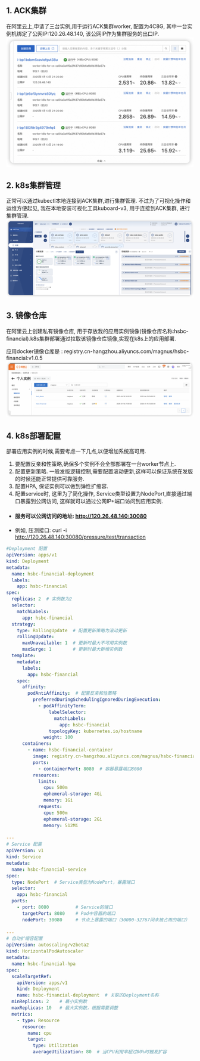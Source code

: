 ## 1. ACK集群
在阿里云上,申请了三台实例,用于运行ACK集群worker, 配置为4C8G, 其中一台实例机绑定了公网IP:120.26.48.140, 该公网IP作为集群服务的出口IP.
![worker实例](./picture/ack-worker.png)

## 2. k8s集群管理
正常可以通过kubectl本地连接到ACK集群,进行集群管理. 不过为了可视化操作和运维方便起见, 我在本地安装可视化工具kuboard-v3, 用于连接到ACK集群, 进行集群管理.
![kuboard](./picture/kuboard-v3.png)

## 3. 镜像仓库
在阿里云上创建私有镜像仓库, 用于存放我的应用实例镜像(镜像仓库名称:hsbc-financial).k8s集群部署通过拉取该镜像仓库镜像,实现在k8s上的应用部署.

应用docker镜像仓库是 : registry.cn-hangzhou.aliyuncs.com/magnus/hsbc-financial:v1.0.5
![docker镜像仓库](./picture/docker-registry.png)

## 4. k8s部署配置
部署应用实例的时候,需要考虑一下几点,以便增加系统高可用.
1. 要配置反亲和性策略,确保多个实例不会全部部署在一台worker节点上.
2. 配置更新策略. 一般发版逻辑控制,需要配置滚动更新,这样可以保证系统在发版的时候还能正常提供可靠服务.
3. 配置HPA, 保证实例可以做到弹性扩缩容.
4. 配置service时, 这里为了简化操作, Service类型设置为NodePort,直接通过端口暴露到公网访问, 这样就可以通过公网IP+端口访问到应用实例.
- #### 服务可以公网访问的地址: http://120.26.48.140:30080
- 例如, 压测接口: curl -i http://120.26.48.140:30080/pressure/test/transaction
```yaml
#Deployment 配置
apiVersion: apps/v1
kind: Deployment
metadata:
  name: hsbc-financial-deployment
  labels:
    app: hsbc-financial
spec:
  replicas: 2  # 实例数为2
  selector:
    matchLabels:
      app: hsbc-financial
  strategy:
    type: RollingUpdate  # 配置更新策略为滚动更新
    rollingUpdate:
      maxUnavailable: 1  # 更新时最大不可用实例数
      maxSurge: 1        # 更新时最大新增实例数
  template:
    metadata:
      labels:
        app: hsbc-financial
    spec:
      affinity:
        podAntiAffinity:  # 配置反亲和性策略
          preferredDuringSchedulingIgnoredDuringExecution:
            - podAffinityTerm:
                labelSelector:
                  matchLabels:
                    app: hsbc-financial
                topologyKey: kubernetes.io/hostname
              weight: 100
      containers:
        - name: hsbc-financial-container
          image: registry.cn-hangzhou.aliyuncs.com/magnus/hsbc-financial:v1.0.5  # 指定镜像
          ports:
            - containerPort: 8080  # 容器暴露端口8080
          resources:
            limits:
              cpu: 500m
              ephemeral-storage: 4Gi
              memory: 1Gi
            requests:
              cpu: 500m
              ephemeral-storage: 2Gi
              memory: 512Mi

---
# Service 配置
apiVersion: v1
kind: Service
metadata:
  name: hsbc-financial-service
spec:
  type: NodePort  # Service类型为NodePort，暴露端口
  selector:
    app: hsbc-financial
  ports:
    - port: 8080          # Service的端口
      targetPort: 8080    # Pod中容器的端口
      nodePort: 30080     # 节点上暴露的端口（30000-32767间未被占用的端口）

---
# 自动扩缩容配置
apiVersion: autoscaling/v2beta2
kind: HorizontalPodAutoscaler
metadata:
  name: hsbc-financial-hpa
spec:
  scaleTargetRef:
    apiVersion: apps/v1
    kind: Deployment
    name: hsbc-financial-deployment  # 关联的Deployment名称
  minReplicas: 2    # 最小实例数
  maxReplicas: 10   # 最大实例数，根据需要调整
  metrics:
    - type: Resource
      resource:
        name: cpu
        target:
          type: Utilization
          averageUtilization: 80  # 当CPU利用率超过80%时触发扩容


```